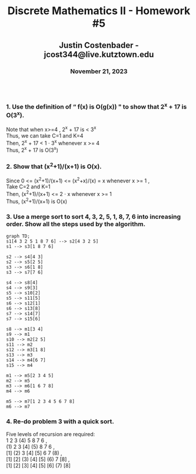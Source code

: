 <h1 align="center"> Discrete Mathematics II - Homework #5 </h1>
<h2 align="center"> Justin Costenbader - jcost344@live.kutztown.edu </h2>
<h3 align="center"> November 21, 2023 </h3>
<p>
<br>
<br>
</p>

### 1. Use the definition of “ f(x) is O(g(x)) " to show that 2<sup>x</sup> + 17 is O(3<sup>x</sup>).

Note that when x>=4 , 2<sup>x</sup> + 17 is < 3<sup>x</sup>
<br>
Thus, we can take C=1 and K=4
<br>
Then, 2<sup>x</sup> + 17 < 1 ⋅ 3<sup>x</sup> whenever x >= 4
<br>
Thus, 2<sup>x</sup> + 17 is O(3<sup>x</sup>)

### 2. Show that (x<sup>2</sup>+1)/(x+1) is O(x).

Since 0 <= (x<sup>2</sup>+1)/(x+1) <= (x<sup>2</sup>+x)/(x) = x whenever x >= 1 , 
<br>
Take C=2 and K=1
<br>
Then, (x<sup>2</sup>+1)/(x+1) <= 2 ⋅ x whenever x >= 1
<br>
Thus, (x<sup>2</sup>+1)/(x+1) is O(x)

### 3. Use a merge sort to sort 4, 3, 2, 5, 1, 8, 7, 6 into increasing order. Show all the steps used by the algorithm.

```mermaid
graph TD;
s1[4 3 2 5 1 8 7 6] --> s2[4 3 2 5]
s1 --> s3[1 8 7 6]

s2 --> s4[4 3]
s2 --> s5[2 5]
s3 --> s6[1 8]
s3 --> s7[7 6]

s4 --> s8[4]
s4 --> s9[3]
s5 --> s10[2]
s5 --> s11[5]
s6 --> s12[1]
s6 --> s13[8]
s7 --> s14[7]
s7 --> s15[6]

s8 --> m1[3 4]
s9 --> m1
s10 --> m2[2 5]
s11 --> m2
s12 --> m3[1 8]
s13 --> m3
s14 --> m4[6 7]
s15 --> m4

m1 --> m5[2 3 4 5]
m2 --> m5
m3 --> m6[1 6 7 8]
m4 --> m6

m5 --> m7[1 2 3 4 5 6 7 8]
m6 --> m7
```

### 4. Re-do problem 3 with a quick sort.
<p>
Five levels of recursion are required:
<br>  
1 2 3 (4) 5 8 7 6 ,
<br>
(1) 2 3 [4] (5) 8 7 6 ,
<br>
[1] (2) 3 [4] [5] 6 7 (8) ,
<br>
[1] [2] (3) [4] [5] (6) 7 [8] ,
<br>
[1] [2] [3] [4] [5] [6] (7) [8]
</p>
